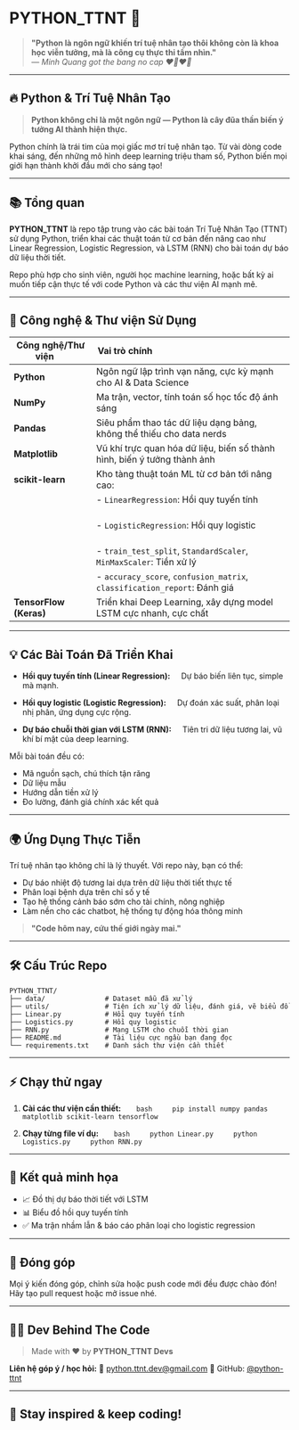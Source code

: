 # PYTHON_TTNT 🚀

> **"Python là ngôn ngữ khiến trí tuệ nhân tạo thôi không còn là khoa học viễn tưởng, mà là công cụ thực thi tầm nhìn."**  
> — _Minh Quang got the bang no cap ❤️‍🔥❤️‍🔥_

---

## 🔥 Python & Trí Tuệ Nhân Tạo

> **Python không chỉ là một ngôn ngữ — Python là cây đũa thần biến ý tưởng AI thành hiện thực.**

Python chính là trái tim của mọi giấc mơ trí tuệ nhân tạo. Từ vài dòng code khai sáng, đến những mô hình deep learning triệu tham số, Python biến mọi giới hạn thành khởi đầu mới cho sáng tạo!

---

## 📚 Tổng quan

**PYTHON_TTNT** là repo tập trung vào các bài toán Trí Tuệ Nhân Tạo (TTNT) sử dụng Python, triển khai các thuật toán từ cơ bản đến nâng cao như Linear Regression, Logistic Regression, và LSTM (RNN) cho bài toán dự báo dữ liệu thời tiết.  

Repo phù hợp cho sinh viên, người học machine learning, hoặc bất kỳ ai muốn tiếp cận thực tế với code Python và các thư viện AI mạnh mẽ.

---

## 🧩 Công nghệ & Thư viện Sử Dụng

| Công nghệ/Thư viện      | Vai trò chính                                                        |
|------------------------|-----------------------------------------------------------------------|
| **Python**             | Ngôn ngữ lập trình vạn năng, cực kỳ mạnh cho AI & Data Science        |
| **NumPy**              | Ma trận, vector, tính toán số học tốc độ ánh sáng                    |
| **Pandas**             | Siêu phẩm thao tác dữ liệu dạng bảng, không thể thiếu cho data nerds |
| **Matplotlib**         | Vũ khí trực quan hóa dữ liệu, biến số thành hình, biến ý tưởng thành ảnh |
| **scikit-learn**       | Kho tàng thuật toán ML từ cơ bản tới nâng cao:                        |
|                        | - `LinearRegression`: Hồi quy tuyến tính                             |
|                        | - `LogisticRegression`: Hồi quy logistic                             |
|                        | - `train_test_split`, `StandardScaler`, `MinMaxScaler`: Tiền xử lý   |
|                        | - `accuracy_score`, `confusion_matrix`, `classification_report`: Đánh giá |
| **TensorFlow (Keras)** | Triển khai Deep Learning, xây dựng model LSTM cực nhanh, cực chất    |

---

## 💡 Các Bài Toán Đã Triển Khai

- **Hồi quy tuyến tính (Linear Regression):**  
  Dự báo biến liên tục, simple mà mạnh.

- **Hồi quy logistic (Logistic Regression):**  
  Dự đoán xác suất, phân loại nhị phân, ứng dụng cực rộng.

- **Dự báo chuỗi thời gian với LSTM (RNN):**  
  Tiên tri dữ liệu tương lai, vũ khí bí mật của deep learning.

Mỗi bài toán đều có:

- Mã nguồn sạch, chú thích tận răng  
- Dữ liệu mẫu  
- Hướng dẫn tiền xử lý  
- Đo lường, đánh giá chính xác kết quả

---

## 🌍 Ứng Dụng Thực Tiễn

Trí tuệ nhân tạo không chỉ là lý thuyết. Với repo này, bạn có thể:

- Dự báo nhiệt độ tương lai dựa trên dữ liệu thời tiết thực tế
- Phân loại bệnh dựa trên chỉ số y tế
- Tạo hệ thống cảnh báo sớm cho tài chính, nông nghiệp
- Làm nền cho các chatbot, hệ thống tự động hóa thông minh

> **"Code hôm nay, cứu thế giới ngày mai."**

---

## 🛠 Cấu Trúc Repo

```plaintext
PYTHON_TTNT/
├── data/               # Dataset mẫu đã xử lý
├── utils/              # Tiện ích xử lý dữ liệu, đánh giá, vẽ biểu đồ
├── Linear.py           # Hồi quy tuyến tính
├── Logistics.py        # Hồi quy logistic
├── RNN.py              # Mạng LSTM cho chuỗi thời gian
├── README.md           # Tài liệu cực ngầu bạn đang đọc
└── requirements.txt    # Danh sách thư viện cần thiết
````

---

## ⚡️ Chạy thử ngay

1. **Cài các thư viện cần thiết:**  
       `bash
       pip install numpy pandas matplotlib scikit-learn tensorflow
       `

2. **Chạy từng file ví dụ:**  
       `bash
       python Linear.py
       python Logistics.py
       python RNN.py
       `

---

## 🎯 Kết quả minh họa

* 📈 Đồ thị dự báo thời tiết với LSTM
* 📊 Biểu đồ hồi quy tuyến tính
* ✅ Ma trận nhầm lẫn & báo cáo phân loại cho logistic regression

---

## 🤝 Đóng góp

Mọi ý kiến đóng góp, chỉnh sửa hoặc push code mới đều được chào đón!  
Hãy tạo pull request hoặc mở issue nhé.

---

## 🧑‍💻 Dev Behind The Code

> Made with ❤️ by **PYTHON\_TTNT Devs**

**Liên hệ góp ý / học hỏi:**
📧 [python.ttnt.dev@gmail.com](mailto:phamminhquang2603@gmail.com)
🐍 GitHub: [@python-ttnt](https://github.com/quangcaptain26-3)

---

## 🌟 Stay inspired & keep coding!
